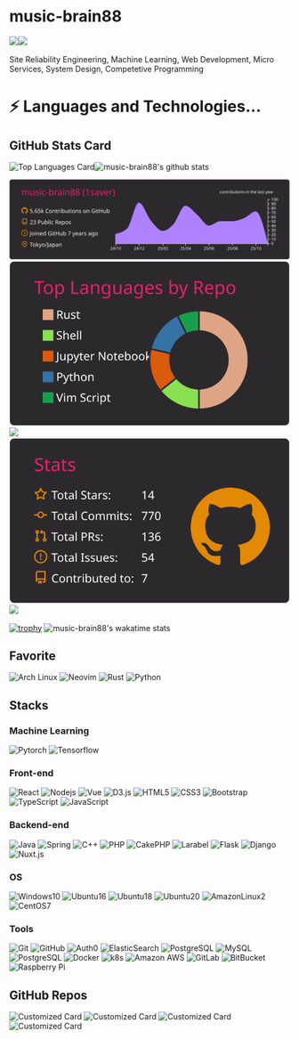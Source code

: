 # music-brain88

![](https://komarev.com/ghpvc/?username=music-brain88)![](https://img.shields.io/twitter/follow/music_brain88?style=social)

Site Reliability Engineering, Machine Learning, Web Development, Micro Services, System Design, Competetive Programming

# ⚡ Languages and Technologies...

## GitHub Stats Card
![Top Languages Card](https://github-readme-stats.vercel.app/api/top-langs/?username=music-brain88&count_private=true&show_icons=true&layout=compact&theme=onedark&langs_count=20)![music-brain88's github stats](https://github-readme-stats.vercel.app/api?username=music-brain88&show_icons=true&theme=onedark)


[![](https://raw.githubusercontent.com/music-brain88/music-brain88/master/profile-summary-card-output/monokai/0-profile-details.svg)](https://github.com/vn7n24fzkq/github-profile-summary-cards)
[![](https://raw.githubusercontent.com/music-brain88/music-brain88/master/profile-summary-card-output/monokai/1-repos-per-language.svg)](https://github.com/vn7n24fzkq/github-profile-summary-cards) [![](https://raw.githubusercontent.com/vn7n24fzkq/github-profile-summary-cards-example/master/profile-summary-card-output/monokai/2-most-commit-language.svg)](https://github.com/vn7n24fzkq/github-profile-summary-cards)
[![](https://raw.githubusercontent.com/music-brain88/music-brain88/master/profile-summary-card-output/monokai/3-stats.svg)](https://github.com/vn7n24fzkq/github-profile-summary-cards) [![](https://raw.githubusercontent.com/vn7n24fzkq/github-profile-summary-cards-example/master/profile-summary-card-output/monokai/4-productive-time.svg)](https://github.com/vn7n24fzkq/github-profile-summary-cards)




[![trophy](https://github-profile-trophy.vercel.app/?username=music-brain88&theme=gruvbox)](https://github.com/ryo-ma/github-profile-trophy)
![music-brain88's wakatime stats](https://github-readme-stats.vercel.app/api/wakatime?username=music_brain88&show_icons=true&theme=onedark)

## Favorite

![Arch Linux](https://img.shields.io/badge/-ArchLinux-black?logo=Arch%20Linux)
![Neovim](https://img.shields.io/badge/-Neovim-black?logo=Neovim)
![Rust](https://img.shields.io/badge/-Rust-black?logo=rust)
![Python](https://img.shields.io/badge/-Python-black?logo=Python)

## Stacks

### Machine Learning
![Pytorch](https://img.shields.io/badge/-Pytorch-black?logo=pytorch)
![Tensorflow](https://img.shields.io/badge/-Tensorflow-black?logo=tensorflow)


### Front-end

![React](https://img.shields.io/badge/-React-black?logo=react)
![Nodejs](https://img.shields.io/badge/-Nodejs-black?logo=Node.js)
![Vue](https://img.shields.io/badge/-vue-232F3E?logo=vue.js)
![D3.js](https://img.shields.io/badge/-D3.js-black?logo=d3.js)
![HTML5](https://img.shields.io/badge/-HTML5-E34F26?logo=html5&logoColor=white)
![CSS3](https://img.shields.io/badge/-CSS3-1572B6?logo=css3)
![Bootstrap](https://img.shields.io/badge/-Bootstrap-563D7C?logo=bootstrap)
![TypeScript](https://img.shields.io/badge/-TypeScript-000000?logo=typescript)
![JavaScript](https://img.shields.io/badge/-JavaScript-black?logo=javascript)

### Backend-end
![Java](https://img.shields.io/badge/-java-007396?logo=java)
![Spring](https://img.shields.io/badge/-Spring-default?labelColor=white&logo=Spring)
![C++](https://img.shields.io/badge/-C++-00599C?logo=c)
![PHP](https://img.shields.io/badge/-PHP-777BB4?color=black&logo=php)
![CakePHP](https://img.shields.io/badge/-CakePHP-black?logo=CakePHP)
![Larabel](https://img.shields.io/badge/-Larabel-777BB4?labelColor=white&color=orange&logo=Laravel)
![Flask](https://img.shields.io/badge/-Flask-black?&logo=Flask)
![Django](https://img.shields.io/badge/-Djnago-black?&logo=Django)
![Nuxt.js](https://img.shields.io/badge/-Nuxt.js-00C58E?labelColor=white&logo=Nuxt.js)

### OS

![Windows10](https://img.shields.io/badge/-Windows10-4169E1?logo=windows)
![Ubuntu16](https://img.shields.io/badge/-Ubuntu16.04-black?logo=ubuntu)
![Ubuntu18](https://img.shields.io/badge/-Ubuntu18.04-black?logo=ubuntu)
![Ubuntu20](https://img.shields.io/badge/-Ubuntu20.04-black?logo=ubuntu)
![AmazonLinux2](https://img.shields.io/badge/-AmazonLinux2-black?logo=amazon)
![CentOS7](https://img.shields.io/badge/-CentOS7-262577?logo=centos)

### Tools

![Git](https://img.shields.io/badge/-Git-black?logo=git)
![GitHub](https://img.shields.io/badge/-GitHub-181717?logo=github)
![Auth0](https://img.shields.io/badge/-Auth0-181717?logo=auth0)
![ElasticSearch](https://img.shields.io/badge/-ElasticSearch-005571?logo=elasticsearch)
![PostgreSQL](https://img.shields.io/badge/-PostgreSQL-336791?logo=postgresql)
![MySQL](https://img.shields.io/badge/-MySQL-black?logo=mysql)
![PostgreSQL](https://img.shields.io/badge/-MongoDB-47A248?color=fedcba&logo=MongoDB)
![Docker](https://img.shields.io/badge/-Docker-black?logo=docker)
![k8s](https://img.shields.io/badge/-Kubernetes-326CE5?labelColor=white&logo=Kubernetes)
![Amazon AWS](https://img.shields.io/badge/Amazon%20AWS-232F3E?logo=amazon-aws)
![GitLab](https://img.shields.io/badge/-GitLab-FCA121?logo=gitlab)
![BitBucket](https://img.shields.io/badge/-BitBucket-darkblue?logo=bitbucket)
![Raspberry Pi](https://img.shields.io/badge/-Raspberry%20Pi-C51A4A?logo=Raspberry-Pi)


## GitHub Repos
![Customized Card](https://github-readme-stats.vercel.app/api/pin?username=music-brain88&repo=dotfiles&theme=onedark)
![Customized Card](https://github-readme-stats.vercel.app/api/pin?username=music-brain88&repo=environment&theme=onedark)
![Customized Card](https://github-readme-stats.vercel.app/api/pin?username=music-brain88&repo=ReNomIMG&theme=onedark)
![Customized Card](https://github-readme-stats.vercel.app/api/pin?username=music-brain88&repo=rust_study&theme=onedark)

